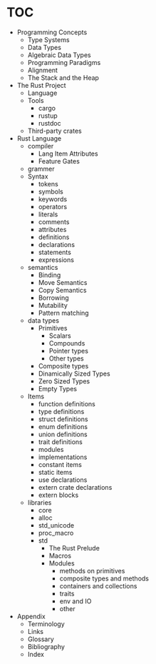 # TOC

- Programming Concepts
  - Type Systems
  - Data Types
  - Algebraic Data Types
  - Programming Paradigms
  - Alignment
  - The Stack and the Heap
- The Rust Project
  - Language
  - Tools
    - cargo
    - rustup
    - rustdoc
  - Third-party crates
- Rust Language
  - compiler
    - Lang Item Attributes
    - Feature Gates
  - grammer
  - Syntax
    - tokens
    - symbols
    - keywords
    - operators
    - literals
    - comments
    - attributes
    - definitions
    - declarations
    - statements
    - expressions
  - semantics
    - Binding
    - Move Semantics
    - Copy Semantics
    - Borrowing
    - Mutability
    - Pattern matching
  - data types
    - Primitives
      - Scalars
      - Compounds
      - Pointer types
      - Other types
    - Composite types
    - Dinamically Sized Types
    - Zero Sized Types
    - Empty Types
  - Items
    - function definitions
    - type definitions
    - struct definitions
    - enum definitions
    - union definitions
    - trait definitions
    - modules
    - implementations
    - constant items
    - static items
    - use declarations
    - extern crate declarations
    - extern blocks
  - libraries
    - core
    - alloc
    - std_unicode
    - proc_macro
    - std
      - The Rust Prelude
      - Macros
      - Modules
        - methods on primitives
        - composite types and methods
        - containers and collections
        - traits
        - env and IO
        - other
- Appendix
  - Terminology
  - Links
  - Glossary
  - Bibliography
  - Index
